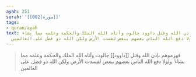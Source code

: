 ```yaml
---
ayah: 251
surah: '[[002|سورة]]'
tags:
- quran/ayah
text: فهزموهم بإذن الله وقتل داوود جالوت وآتاه الله الملك والحكمة وعلمه مما يشاء ۗ
  ولولا دفع الله الناس بعضهم ببعض لفسدت الأرض ولكن الله ذو فضل على العالمين
---
```

> فهزموهم بإذن الله وقتل [[داوود]] جالوت وآتاه الله الملك والحكمة وعلمه مما يشاء ۗ ولولا دفع الله الناس بعضهم ببعض لفسدت الأرض ولكن الله ذو فضل على العالمين
